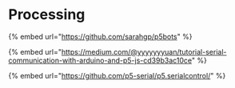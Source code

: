 # Processing

{% embed url="https://github.com/sarahgp/p5bots" %}

{% embed url="https://medium.com/@yyyyyyyuan/tutorial-serial-communication-with-arduino-and-p5-js-cd39b3ac10ce" %}

{% embed url="https://github.com/p5-serial/p5.serialcontrol/" %}



